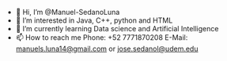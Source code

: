 - 👋 Hi, I’m @Manuel-SedanoLuna
- 👀 I’m interested in Java, C++, python and HTML 
- 🌱 I’m currently learning Data science and Artificial Intelligence
- 📫 How to reach me Phone: +52 7771870208 E-Mail: manuels.luna14@gmail.com or jose.sedanol@udem.edu

<!---
Manuel-SedanoLuna/Manuel-SedanoLuna is a ✨ special ✨ repository because its `README.md` (this file) appears on your GitHub profile.
You can click the Preview link to take a look at your changes.
--->
